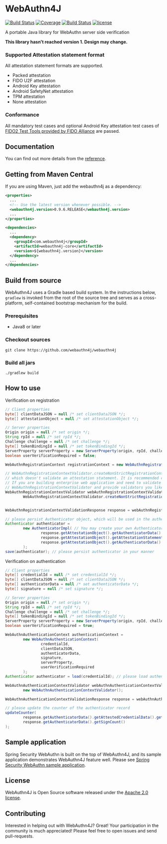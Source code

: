 # WebAuthn4J

[![Build Status](https://travis-ci.org/webauthn4j/webauthn4j.svg?branch=master)](https://travis-ci.org/webauthn4j/webauthn4j)
[![Coverage](https://sonarcloud.io/api/project_badges/measure?project=webauthn4j&metric=coverage)](https://sonarcloud.io/dashboard?id=webauthn4j)
[![Build Status](https://img.shields.io/maven-central/v/com.webauthn4j/webauthn4j-core.svg)](https://search.maven.org/#search%7Cga%7C1%7Cwebauthn4j)
[![license](https://img.shields.io/github/license/webauthn4j/webauthn4j.svg)](https://github.com/webauthn4j/webauthn4j/blob/master/LICENSE.txt)


A portable Java library for WebAuthn server side verification

**This library hasn't reached version 1. Design may change.**

### Supported Attestation statement format

All attestation statement formats are supported.

* Packed attestation
* FIDO U2F attestation
* Android Key attestation
* Android SafetyNet attestation
* TPM attestation
* None attestation

### Conformance

All mandatory test cases and optional Android Key attestation test cases of [FIDO2 Test Tools provided by FIDO Alliance](https://fidoalliance.org/certification/functional-certification/conformance/)
are passed.

## Documentation

You can find out more details from the [reference](https://webauthn4j.github.io/webauthn4j/en/).

## Getting from Maven Central

If you are using Maven, just add the webauthn4j as a dependency:

```xml
<properties>
  ...
  <!-- Use the latest version whenever possible. -->
  <webauthn4j.version>0.9.6.RELEASE</webauthn4j.version>
  ...
</properties>

<dependencies>
  ...
  <dependency>
    <groupId>com.webauthn4j</groupId>
    <artifactId>webauthn4j-core</artifactId>
    <version>${webauthn4j.version}</version>
  </dependency>
  ...
</dependencies>
```


## Build from source

WebAuthn4J uses a Gradle based build system.
In the instructions below, `gradlew` is invoked from the root of the source tree and serves as a cross-platform,
self-contained bootstrap mechanism for the build.

### Prerequisites

- Java8 or later

### Checkout sources

```
git clone https://github.com/webauthn4j/webauthn4j
```

### Build all jars

```
./gradlew build
```

## How to use

Verification on registration
```java 
// Client properties
byte[] clientDataJSON = null /* set clientDataJSON */;
byte[] attestationObject = null /* set attestationObject */;

// Server properties
Origin origin = null /* set origin */;
String rpId = null /* set rpId */;
Challenge challenge = null /* set challenge */;
byte[] tokenBindingId = null /* set tokenBindingId */;
ServerProperty serverProperty = new ServerProperty(origin, rpId, challenge, tokenBindingId);
boolean userVerificationRequired = false;

WebAuthnRegistrationContext registrationContext = new WebAuthnRegistrationContext(clientDataJSON, attestationObject, serverProperty, userVerificationRequired);

// WebAuthnRegistrationContextValidator.createNonStrictRegistrationContextValidator() returns a WebAuthnRegistrationContextValidator instance
// which doesn't validate an attestation statement. It is recommended configuration for most web application.
// If you are building enterprise web application and need to validate the attestation statement, use the constructor of
// WebAuthnRegistrationContextValidator and provide validators you like
WebAuthnRegistrationContextValidator webAuthnRegistrationContextValidator =
        WebAuthnRegistrationContextValidator.createNonStrictRegistrationContextValidator();


WebAuthnRegistrationContextValidationResponse response = webAuthnRegistrationContextValidator.validate(registrationContext);

// please persist Authenticator object, which will be used in the authentication process.
Authenticator authenticator =
        new AuthenticatorImpl( // You may create your own Authenticator implementation to save friendly authenticator name
                response.getAttestationObject().getAuthenticatorData().getAttestedCredentialData(),
                response.getAttestationObject().getAttestationStatement(),
                response.getAttestationObject().getAuthenticatorData().getSignCount()
        );
save(authenticator); // please persist authenticator in your manner
```

Verification on authentication
```java 
// Client properties
byte[] credentialId = null /* set credentialId */;
byte[] clientDataJSON = null /* set clientDataJSON */;
byte[] authenticatorData = null /* set authenticatorData */;
byte[] signature = null /* set signature */;

// Server properties
Origin origin = null /* set origin */;
String rpId = null /* set rpId */;
Challenge challenge = null /* set challenge */;
byte[] tokenBindingId = null /* set tokenBindingId */;
ServerProperty serverProperty = new ServerProperty(origin, rpId, challenge, tokenBindingId);
boolean userVerificationRequired = true;

WebAuthnAuthenticationContext authenticationContext =
        new WebAuthnAuthenticationContext(
                credentialId,
                clientDataJSON,
                authenticatorData,
                signature,
                serverProperty,
                userVerificationRequired
        );
Authenticator authenticator = load(credentialId); // please load authenticator object persisted in the registration process in your manner

WebAuthnAuthenticationContextValidator webAuthnAuthenticationContextValidator =
        new WebAuthnAuthenticationContextValidator();

WebAuthnAuthenticationContextValidationResponse response = webAuthnAuthenticationContextValidator.validate(authenticationContext, authenticator);

// please update the counter of the authenticator record
updateCounter(
        response.getAuthenticatorData().getAttestedCredentialData().getCredentialId(),
        response.getAuthenticatorData().getSignCount()
);
```

## Sample application

Spring Security WebAuthn is built on the top of WebAuthn4J, and its sample application demonstrates WebAuthn4J feature well.
Please see [Spring Security WebAuthn sample application](https://github.com/sharplab/spring-security-webauthn).

## License

WebAuthn4J is Open Source software released under the
[Apache 2.0 license](http://www.apache.org/licenses/LICENSE-2.0.html).

## Contributing

Interested in helping out with WebAuthn4J? Great! Your participation in the community is much appreciated!
Please feel free to open issues and send pull-requests.
